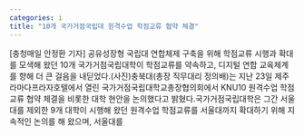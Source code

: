 ```yaml
---
categories: i
title: "10개 국가거점국립대 원격수업 학점교류 협약 체결"
---
```

[충청매일 안정환 기자] 공유성장형 국립대 연합체제 구축을 위해 학점교류 시행과 확대를 모색해 왔던 10개 국가거점국립대학이 학점교류를 약속하고, 디지털 연합 교육체계를 향해 더 큰 걸음을 내딛었다.(사진)충북대(총장 직무대리 정의배)는 지난 23일 제주 라마다프라자호텔에서 열린 국가거점국립대학교총장협의회에서 KNU10 원격수업 학점교류 협약 체결을 비롯한 대학 현안을 논의했다고 밝혔다.국가거점국립대학은 그간 서울대를 제외한 9개 대학이 시행해 왔던 원격수업 학점교류를 서울대까지 확대하기 위해 지속적인 논의를 해 왔으며, 서울대를